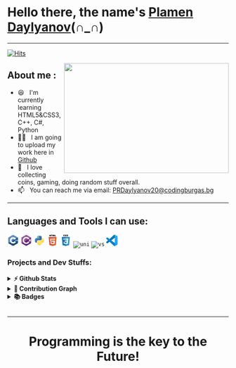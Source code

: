 # Hello there, the name's [Plamen Daylyanov](https://github.com/PRDaylyanov20)(∩_∩)

<hr>

[![Hits](https://hits.seeyoufarm.com/api/count/incr/badge.svg?url=https%3A%2F%2Fgithub.com%2FPRDaylyanov20&count_bg=%23D60202&title_bg=%230050FF&icon=cplusplus.svg&icon_color=%23E7E7E7&title=Visitors&edge_flat=false)](https://hits.seeyoufarm.com)


<img align="right" height="250" width="375" alt="" src="https://i.pinimg.com/originals/c3/04/87/c30487ca4ddfea1babb9382556097e63.gif" />

## About me :

- 😆 &nbsp; I'm currently learning HTML5&CSS3, C++, C#, Python
- 🐱‍💻 &nbsp; I am going to upload my work here in [Github](https://github.com/PRDaylyanov20)
- 🐬 &nbsp; I love collecting coins, gaming, doing random stuff overall.
- 📫 &nbsp; You can reach me via email: PRDaylyanov20@codingburgas.bg

<hr>

## Languages and Tools I can use:

<code><img alt="CPP" width="26px" src="https://raw.githubusercontent.com/github/explore/80688e429a7d4ef2fca1e82350fe8e3517d3494d/topics/cpp/cpp.png" ></code>
<code><img alt="C#" width="26px" src="https://raw.githubusercontent.com/devicons/devicon/master/icons/csharp/csharp-original.svg" ></code>
<code><img alt="python" width="26px" src="https://raw.githubusercontent.com/devicons/devicon/master/icons/python/python-original.svg" ></code>
<code><img alt="html5" width="26px" src="https://raw.githubusercontent.com/devicons/devicon/master/icons/html5/html5-original-wordmark.svg" ></code>
<code><img alt="ccs3" width="26px" src="https://raw.githubusercontent.com/devicons/devicon/master/icons/css3/css3-original-wordmark.svg" ></code>
<code><img alt="uni" width="26px" src="https://www.vectorlogo.zone/logos/unity3d/unity3d-icon.svg" ></code>
<code><img alt="vs" width="26px" src="https://static.wikia.nocookie.net/logopedia/images/6/62/Brand_Visual_Studio_Win_2019.svg/revision/latest/scale-to-width-down/250?cb=20191019024151" ></code>
<code><img alt="vscode" width="26px" src="https://raw.githubusercontent.com/github/explore/80688e429a7d4ef2fca1e82350fe8e3517d3494d/topics/visual-studio-code/visual-studio-code.png" ></code>


### Projects and Dev Stuffs:

<details>	
  <summary><b>⚡ Github Stats</b></summary>

![Grade](https://github-readme-stats.vercel.app/api?username=PRDaylyanov20&show_icons=true&theme=radical&count_private=true)
![Languages](https://github-readme-stats.vercel.app/api/top-langs/?username=PRDaylyanov20&show_icons=true&hide_border=true&layout=compact&count_private=true&count_fork=true)
</details>

<details>
  <summary><b>🐍 Contribution Graph</b></summary>
  <img src="https://res.cloudinary.com/practicaldev/image/fetch/s--D-e-SdGc--/c_imagga_scale,f_auto,fl_progressive,h_420,q_66,w_1000/https://dev-to-uploads.s3.amazonaws.com/uploads/articles/legnuefb30fdf1owkh98.gif" alt="snake gif">
</details>

<details style = "display: inline;">
  <summary><b>📚 Badges</b></summary>

<a href = "https://images.credly.com/size/220x220/images/241488f4-9110-41aa-804e-51a8f8ba430d/MTA-Introduction_to_Programming_Using_HTML_and_CSS-600x600.png"><img align="left" alt="Excel" width="200px" src="https://images.credly.com/size/220x220/images/241488f4-9110-41aa-804e-51a8f8ba430d/MTA-Introduction_to_Programming_Using_HTML_and_CSS-600x600.png" ></a>
 <a href ="https://images.credly.com/size/220x220/images/fd092703-61db-4e9f-9c7c-2211d44ca87d/MOS_Word.png5"><img align="left" alt="Word Office 2016" width="200px" src="https://images.credly.com/size/220x220/images/fd092703-61db-4e9f-9c7c-2211d44ca87d/MOS_Word.png" ></a>
</details>  

<br>
  <hr>
<div align="center">

# Programming is the key to the Future!

</div>

